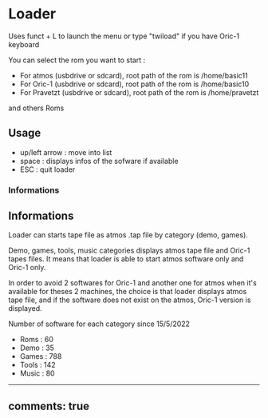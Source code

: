# Loader

Uses funct + L to launch the menu or type "twiload" if you have Oric-1 keyboard

You can select the rom you want to start :

* For atmos (usbdrive or sdcard), root path of the rom is /home/basic11
* For Oric-1 (usbdrive or sdcard), root path of the rom is /home/basic10
* For Pravetzt (usbdrive or sdcard), root path of the rom is /home/pravetzt

and others Roms

## Usage

* up/left arrow : move into list
* space : displays infos of the sofware if available
* ESC : quit loader

### Informations

## Informations

Loader can starts tape file as atmos .tap file by category (demo, games).

Demo, games, tools, music categories displays atmos tape file and Oric-1 tapes files. It means that loader is able to start atmos software only and Oric-1 only.

In order to avoid 2 softwares for Oric-1 and another one for atmos when it's available for theses 2 machines, the choice is that loader displays atmos tape file, and if the software does not exist on the atmos, Oric-1 version is displayed.

Number of software for each category since 15/5/2022

* Roms : 60
* Demo : 35
* Games : 788
* Tools : 142
* Music : 80

---
comments: true
---
